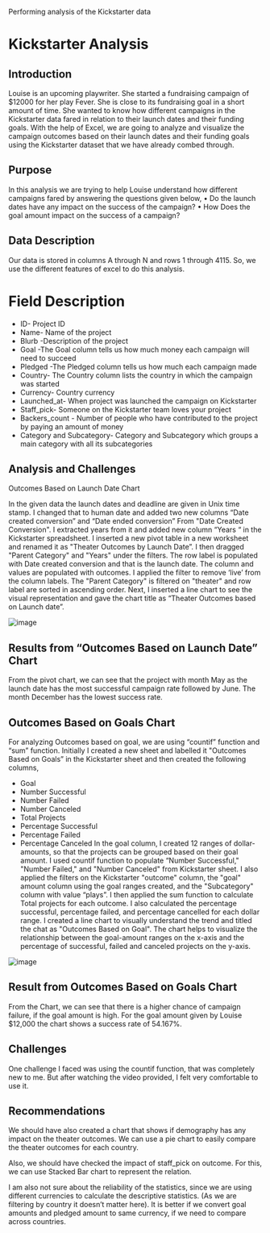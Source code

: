 Performing analysis of the Kickstarter data
# Kickstarter Analysis
## Introduction

  Louise is an upcoming playwriter. She started a fundraising campaign of $12000 for her play Fever. She is close to its fundraising goal in a short amount of time. She wanted to know how different campaigns in the Kickstarter data fared in relation to their launch dates and their funding goals. With the help of Excel, we are going to analyze and visualize the campaign outcomes based on their launch dates and their funding goals using the Kickstarter dataset that we have already combed through.
## Purpose

  In this analysis we are trying to help Louise understand how different campaigns fared by answering the questions given below,
•	Do the launch dates have any impact on the success of the campaign?
•	How Does the goal amount impact on the success of a campaign?

## Data Description

 Our data is stored in columns A through N and rows 1 through 4115. So, we use the different features of excel to do this analysis.

# Field	Description
* ID-	Project ID
* Name-	Name of the project
* Blurb	-Description of the project
* Goal	-The Goal column tells us how much money each campaign will need to succeed
* Pledged	-The Pledged column tells us how much each campaign made
* Country-	The Country column lists the country in which the campaign was started
* Currency-	Country currency
* Launched_at-	When project was launched the campaign on Kickstarter
* Staff_pick-	Someone on the Kickstarter team loves your project
* Backers_count -	Number of people who have contributed to the project by paying an amount of money
* Category and Subcategory-	Category and Subcategory which groups a main category with all its subcategories




## Analysis and Challenges
  Outcomes Based on Launch Date Chart
     
 In the given data the launch dates and deadline are given in Unix time stamp. I changed that to human date and added two new columns “Date created conversion” and “Date ended conversion” From "Date Created Conversion". I extracted years from it and added new column “Years “ in the Kickstarter spreadsheet. I inserted a new pivot table in a new worksheet and renamed it as "Theater Outcomes by Launch Date”. I then dragged "Parent Category" and "Years" under the filters. The row label is populated with Date created conversion and that is the launch date. The column and values are populated with outcomes. I applied the filter to remove ‘live’ from the column labels. The "Parent Category" is filtered on "theater" and row label are sorted in ascending order. Next, I inserted a line chart to see the visual representation and gave the chart title as “Theater Outcomes based on Launch date”.

 ![image](https://user-images.githubusercontent.com/72629108/153688056-5e1c3ec8-24c9-460d-b71d-c479ae0c5baf.png)


 ##  Results from “Outcomes Based on Launch Date” Chart
   
 From the pivot chart, we can see that the project with month May as the launch date has the most successful campaign rate followed by June. The month December has the lowest success rate.




  ## Outcomes Based on Goals Chart
  For analyzing Outcomes based on goal, we are using “countif” function and “sum” function. Initially I created a new sheet and labelled it "Outcomes Based on Goals” in the Kickstarter sheet and then created the following columns,

* Goal
*	Number Successful
*	Number Failed
*	Number Canceled
*	Total Projects
*	Percentage Successful
*	Percentage Failed
*	Percentage Canceled
    In the goal column, I created 12 ranges of dollar-amounts, so that the projects can be grouped based on their goal amount. I used countif function to populate “Number Successful," "Number Failed," and "Number Canceled" from Kickstarter sheet. I also applied the filters on the Kickstarter "outcome" column, the "goal" amount column using the goal ranges created, and the "Subcategory" column with value “plays”. I then applied the sum function to calculate Total projects for each outcome. I also calculated the percentage successful, percentage failed, and percentage cancelled for each dollar range. I created a line chart to visually understand the trend and titled the chat as "Outcomes Based on Goal". The chart helps to visualize the relationship between the goal-amount ranges on the x-axis and the percentage of successful, failed and canceled projects on the y-axis.

 ![image](https://user-images.githubusercontent.com/72629108/153688021-c67f6d26-0ac8-4aeb-8063-1f57523e300c.png)


## Result from Outcomes Based on Goals Chart
From the Chart, we can see that there is a higher chance of campaign failure, if the goal amount is high. For the goal amount given by Louise $12,000 the chart shows a success rate of 54.167%.

## Challenges
One challenge I faced was using the countif function, that was completely new to me. But after watching the video provided, I felt very comfortable to use it.

## Recommendations
We should have also created a chart that shows if demography has any impact on the theater outcomes. We can use a pie chart to easily compare the theater outcomes for each country.

Also, we should have checked the impact of staff_pick on outcome. For this, we can use Stacked Bar chart to represent the relation.

I am also not sure about the reliability of the statistics, since we are using different currencies to calculate the descriptive statistics. (As we are filtering by country it doesn’t matter here). It is better if we convert goal amounts and pledged amount to same currency, if we need to compare across countries.

